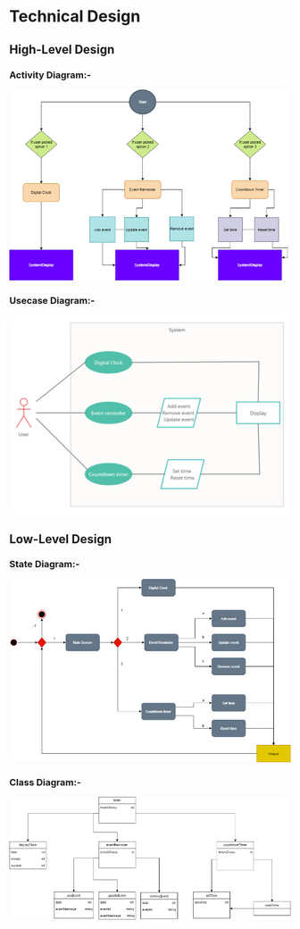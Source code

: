 # Technical Design

## High-Level Design

### Activity Diagram:-

![Activity Diagram](/2_Design/activitydiagram.png)

### Usecase Diagram:-

![Usecase Diagram](/2_Design/usecasediagram.png)

## Low-Level Design

### State Diagram:-

![State Diagram](/2_Design/statediagram.png)

### Class Diagram:-

![Class Diagram](/2_Design/classdiagram.png)



